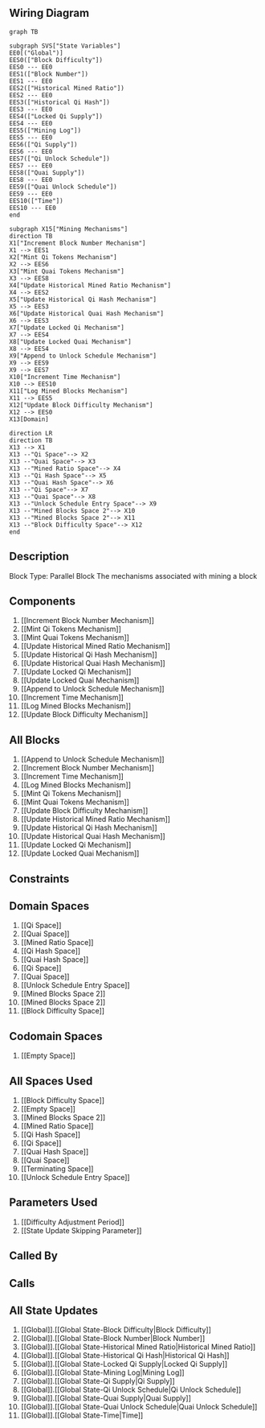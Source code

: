 ## Wiring Diagram

```mermaid
graph TB

subgraph SVS["State Variables"]
EE0[("Global")]
EES0(["Block Difficulty"])
EES0 --- EE0
EES1(["Block Number"])
EES1 --- EE0
EES2(["Historical Mined Ratio"])
EES2 --- EE0
EES3(["Historical Qi Hash"])
EES3 --- EE0
EES4(["Locked Qi Supply"])
EES4 --- EE0
EES5(["Mining Log"])
EES5 --- EE0
EES6(["Qi Supply"])
EES6 --- EE0
EES7(["Qi Unlock Schedule"])
EES7 --- EE0
EES8(["Quai Supply"])
EES8 --- EE0
EES9(["Quai Unlock Schedule"])
EES9 --- EE0
EES10(["Time"])
EES10 --- EE0
end

subgraph X15["Mining Mechanisms"]
direction TB
X1["Increment Block Number Mechanism"]
X1 --> EES1
X2["Mint Qi Tokens Mechanism"]
X2 --> EES6
X3["Mint Quai Tokens Mechanism"]
X3 --> EES8
X4["Update Historical Mined Ratio Mechanism"]
X4 --> EES2
X5["Update Historical Qi Hash Mechanism"]
X5 --> EES3
X6["Update Historical Quai Hash Mechanism"]
X6 --> EES3
X7["Update Locked Qi Mechanism"]
X7 --> EES4
X8["Update Locked Quai Mechanism"]
X8 --> EES4
X9["Append to Unlock Schedule Mechanism"]
X9 --> EES9
X9 --> EES7
X10["Increment Time Mechanism"]
X10 --> EES10
X11["Log Mined Blocks Mechanism"]
X11 --> EES5
X12["Update Block Difficulty Mechanism"]
X12 --> EES0
X13[Domain]

direction LR
direction TB
X13 --> X1
X13 --"Qi Space"--> X2
X13 --"Quai Space"--> X3
X13 --"Mined Ratio Space"--> X4
X13 --"Qi Hash Space"--> X5
X13 --"Quai Hash Space"--> X6
X13 --"Qi Space"--> X7
X13 --"Quai Space"--> X8
X13 --"Unlock Schedule Entry Space"--> X9
X13 --"Mined Blocks Space 2"--> X10
X13 --"Mined Blocks Space 2"--> X11
X13 --"Block Difficulty Space"--> X12
end
```

## Description

Block Type: Parallel Block
The mechanisms associated with mining a block
## Components
1. [[Increment Block Number Mechanism]]
2. [[Mint Qi Tokens Mechanism]]
3. [[Mint Quai Tokens Mechanism]]
4. [[Update Historical Mined Ratio Mechanism]]
5. [[Update Historical Qi Hash Mechanism]]
6. [[Update Historical Quai Hash Mechanism]]
7. [[Update Locked Qi Mechanism]]
8. [[Update Locked Quai Mechanism]]
9. [[Append to Unlock Schedule Mechanism]]
10. [[Increment Time Mechanism]]
11. [[Log Mined Blocks Mechanism]]
12. [[Update Block Difficulty Mechanism]]

## All Blocks
1. [[Append to Unlock Schedule Mechanism]]
2. [[Increment Block Number Mechanism]]
3. [[Increment Time Mechanism]]
4. [[Log Mined Blocks Mechanism]]
5. [[Mint Qi Tokens Mechanism]]
6. [[Mint Quai Tokens Mechanism]]
7. [[Update Block Difficulty Mechanism]]
8. [[Update Historical Mined Ratio Mechanism]]
9. [[Update Historical Qi Hash Mechanism]]
10. [[Update Historical Quai Hash Mechanism]]
11. [[Update Locked Qi Mechanism]]
12. [[Update Locked Quai Mechanism]]

## Constraints

## Domain Spaces
1. [[Qi Space]]
2. [[Quai Space]]
3. [[Mined Ratio Space]]
4. [[Qi Hash Space]]
5. [[Quai Hash Space]]
6. [[Qi Space]]
7. [[Quai Space]]
8. [[Unlock Schedule Entry Space]]
9. [[Mined Blocks Space 2]]
10. [[Mined Blocks Space 2]]
11. [[Block Difficulty Space]]

## Codomain Spaces
1. [[Empty Space]]

## All Spaces Used
1. [[Block Difficulty Space]]
2. [[Empty Space]]
3. [[Mined Blocks Space 2]]
4. [[Mined Ratio Space]]
5. [[Qi Hash Space]]
6. [[Qi Space]]
7. [[Quai Hash Space]]
8. [[Quai Space]]
9. [[Terminating Space]]
10. [[Unlock Schedule Entry Space]]

## Parameters Used
1. [[Difficulty Adjustment Period]]
2. [[State Update Skipping Parameter]]

## Called By

## Calls

## All State Updates
1. [[Global]].[[Global State-Block Difficulty|Block Difficulty]]
2. [[Global]].[[Global State-Block Number|Block Number]]
3. [[Global]].[[Global State-Historical Mined Ratio|Historical Mined Ratio]]
4. [[Global]].[[Global State-Historical Qi Hash|Historical Qi Hash]]
5. [[Global]].[[Global State-Locked Qi Supply|Locked Qi Supply]]
6. [[Global]].[[Global State-Mining Log|Mining Log]]
7. [[Global]].[[Global State-Qi Supply|Qi Supply]]
8. [[Global]].[[Global State-Qi Unlock Schedule|Qi Unlock Schedule]]
9. [[Global]].[[Global State-Quai Supply|Quai Supply]]
10. [[Global]].[[Global State-Quai Unlock Schedule|Quai Unlock Schedule]]
11. [[Global]].[[Global State-Time|Time]]


